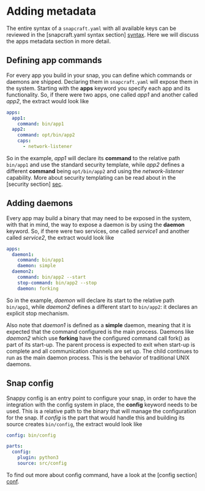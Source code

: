 # Adding metadata

The entire syntax of a `snapcraft.yaml` with all available keys can be
reviewed in the [snapcraft.yaml syntax section] [syntax]. Here we will
discuss the apps metadata section in more detail.

## Defining app commands

For every app you build in your snap, you can define which commands or
daemons are shipped. Declaring them in `snapcraft.yaml` will expose them in
the system. Starting with the **apps** keyword you specify each app and its
functionality. So, if there were two apps, one called *app1* and another
called *app2*, the extract would look like

```yaml
apps:
  app1:
    command: bin/app1
  app2:
    command: opt/bin/app2
    caps:
      - network-listener
```

So in the example, *app1* will declare its **command** to the relative path
`bin/app1` and use the standard security template, while *app2* defines a
different **command** being `opt/bin/app2` and using the *network-listener*
capability. More about security templating can be read about in the
[security section] [sec].


## Adding daemons

Every app may build a binary that may need to be exposed in the system, with
that in mind, the way to expose a daemon is by using the **daemon**
keyword. So, if there were two services, one called *service1* and another
called *service2*, the extract would look like

```yaml
apps:
  daemon1:
    command: bin/app1
    daemon: simple
  daemon2:
    command: bin/app2 --start
    stop-command: bin/app2 --stop
    daemon: forking
```

So in the example, *daemon* will declare its start to the relative path
`bin/app1`, while *daemon2* defines a different start to `bin/app2`: it
declares an explicit stop mechanism.

Also note that *daemon1* is defined as a **simple** daemon, meaning that it
is expected that the command configured is the main process. Daemons like
*daemon2* which use **forking** have the configured command call fork() as
part of its start-up. The parent process is expected to exit when start-up is
complete and all communication channels are set up. The child continues to
run as the main daemon process. This is the behavior of traditional UNIX
daemons.

## Snap config

Snappy config is an entry point to configure your snap, in order to have the
integration with the config system in place, the **config** keyword needs to
be used. This is a relative path to the binary that will manage the
configuration for the snap. If *config* is the part that would handle this
and building its source creates `bin/config`, the extract would look like

```yaml
config: bin/config

parts:
  config:
    plugin: python3
    source: src/config
```

To find out more about config command, have a look at the [config section]
[conf].


[conf]: https://developer.ubuntu.com/snappy/guides/config-command/
[sec]: https://developer.ubuntu.com/snappy/guides/security-policy/
[syntax]: snapcraft-syntax.md
